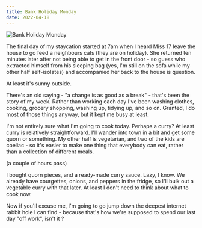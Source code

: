```yaml
---
title: Bank Holiday Monday
date: 2022-04-18
---
```


![Bank Holiday Monday](https://source.unsplash.com/y7GlIdTUOvo/1600x900)

The final day of my staycation started at 7am when I heard Miss 17 leave the house to go feed a neighbours cats (they are on holiday). She returned ten minutes later after not being able to get in the front door - so guess who extracted himself from his sleeping bag (yes, I'm still on the sofa while my other half self-isolates) and accompanied her back to the house is question.

At least it's sunny outside.

There's an old saying - "a change is as good as a break" - that's been the story of my week. Rather than working each day I've been washing clothes, cooking, grocery shopping, washing up, tidying up, and so on. Granted, I do most of those things anyway, but it kept me busy at least.

I'm not entirely sure what I'm going to cook today. Perhaps a curry? At least curry is relatively straightforward. I'll wander into town in a bit and get some quorn or something. My other half is vegetarian, and two of the kids are coeliac - so it's easier to make one thing that everybody can eat, rather than a collection of different meals.

(a couple of hours pass)

I bought quorn pieces, and a ready-made curry sauce. Lazy, I know. We already have courgettes, onions, and peppers in the fridge, so I'll bulk out a vegetable curry with that later. At least I don't need to think about what to cook now.

Now if you'll excuse me, I'm going to go jump down the deepest internet rabbit hole I can find - because that's how we're supposed to spend our last day "off work", isn't it ?

